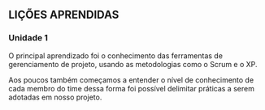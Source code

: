## LIÇÕES APRENDIDAS

### Unidade 1

O principal aprendizado foi o conhecimento das ferramentas de gerenciamento de projeto, usando as metodologias como o Scrum e o XP.<br>

Aos poucos também começamos a entender o nível de conhecimento de cada membro do time dessa forma foi possível delimitar práticas a serem adotadas em nosso projeto.<br>
